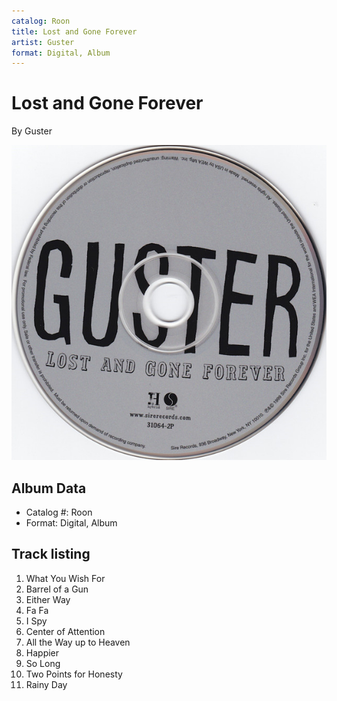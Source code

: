 ```yaml
---
catalog: Roon
title: Lost and Gone Forever
artist: Guster
format: Digital, Album
---
```


# Lost and Gone Forever

By Guster

![](../../assets/albumcovers/Guster-Lost_and_Gone_Forever.png)

## Album Data

- Catalog #: Roon
- Format: Digital, Album


## Track listing


1. What You Wish For
2. Barrel of a Gun
3. Either Way
4. Fa Fa
5. I Spy
6. Center of Attention
7. All the Way up to Heaven
8. Happier
9. So Long
10. Two Points for Honesty
11. Rainy Day

